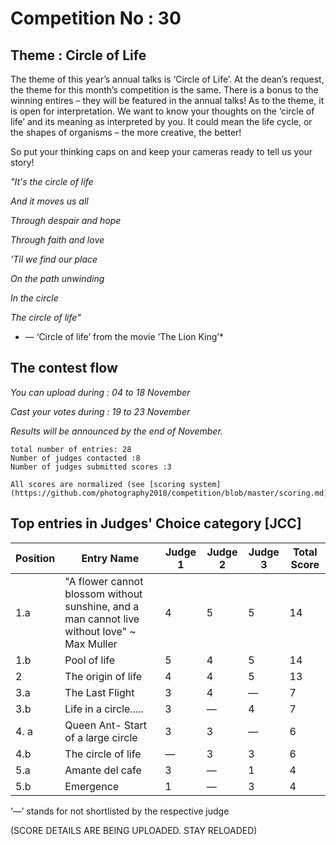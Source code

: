# Competition No : 30

## Theme : Circle of Life

The theme of this year’s annual talks is ‘Circle of Life’. At the dean’s request, the theme for this month’s competition is the same. 
There is a bonus to the winning entires – they will be featured in the annual talks!
As to the theme, it is open for interpretation. We want to know your thoughts on the ‘circle of life’ and its meaning as interpreted by you. 
It could mean the life cycle, or the shapes of organisms – the more creative, the better!

So put your thinking caps on and keep your cameras ready to tell us your story!

*"It's the circle of life*

*And it moves us all*

*Through despair and hope*

*Through faith and love*

*'Til we find our place*

*On the path unwinding*

*In the circle*

*The circle of life"*

*    — ‘Circle of life’ from the movie ‘The Lion King’*

## The contest flow
*You can upload during : 04 to 18 November*

*Cast your votes during : 19 to 23 November*

*Results will be announced by the end of November.*

    total number of entries: 28
    Number of judges contacted :8
    Number of judges submitted scores :3

    All scores are normalized (see [scoring system](https://github.com/photography2018/competition/blob/master/scoring.md))
    
## Top entries in Judges' Choice category [JCC]
|Position	|Entry Name|	Judge 1	| Judge 2	| Judge 3	| Total Score |
|--|--|--|--|--|--|
|1.a	| "A flower cannot blossom without sunshine, and a man cannot live without love" ~ Max Muller|	4|	5	|	5|14|
|1.b	|Pool of life|5|	4	|5	|14|
|2	|The origin of life|4	|4	|5|13|
|3.a	|The Last Flight|	3	|4	|—|7|
|3.b	|Life in a circle.....|	3|	—|4|	7|
|4. a|Queen Ant- Start of a large circle|3|3|—|6|
|4.b|The circle of life|—|3|3|6|
|5.a|Amante del cafe|3|—|1|4|
|5.b|Emergence|1|—|3|4|    
    
‘—’ stands for not shortlisted by the respective judge

    
(SCORE DETAILS ARE BEING UPLOADED. STAY RELOADED)

